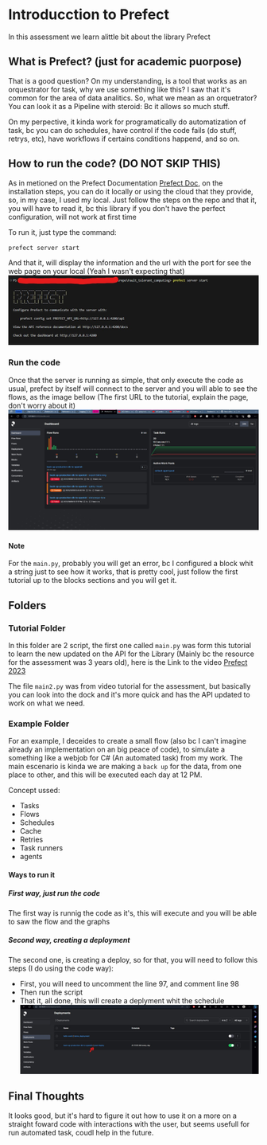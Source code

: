 # Introducction to Prefect
In this assessment we learn alittle bit about the library Prefect

## What is Prefect? (just for academic puorpose)
That is a good question? On my understanding, is a tool that works as an orquestrator for task, why we use something like this? I saw that it's common for the area of data analitics. So, what we mean as an orquetrator? You can look it as a Pipeline with steroid: Bc it allows so much stuff. 

On my perpective, it kinda work for programatically do automatization of task, bc you can do schedules, have control if the code fails (do stuff, retrys, etc), have workflows if certains conditions happend, and so on.

## How to run the code? (DO NOT SKIP THIS)
As in metioned on the Prefect Documentation [Prefect Doc](https://docs.prefect.io/2.13.4/), on the installation steps, you can do it locally or using the cloud that they provide, so, in my case, I used my local. Just follow the steps on the repo and that it, you will have to read it, bc this library if you don't have the perfect configuration, will not work at first time

To run it, just type the command:
```
prefect server start
```
And that it, will display the information and the url with the port for see the web page on your local (Yeah I wasn't expecting that)
![Prefect server running](./images/image_1.jpg)

### Run the code
Once that the server is running as simple, that only execute the code as usual, prefect by itself will connect to the server and you will able to see the flows, as the image bellow (The first URL to the tutorial, explain the page, don't worry about it)
![Prefect Webpage for visualization](./images/image_2.jpg)

#### Note
For the  `main.py`, probably you will get an error, bc I configured a block whit a string just to see how it works, that is pretty cool, just follow the first tutorial up to the blocks sections and you will get it.

## Folders

### Tutorial Folder
In this folder are 2 script, the first one called `main.py` was form this tutorial to learn the new updated on the API for the Library (Mainly bc the resource for the assessment was 3 years old), here is the Link to the video [Prefect 2023](https://www.youtube.com/watch?v=D5DhwVNHWeU&ab_channel=KahanDataSolutions)

The file `main2.py` was from video tutorial for the assessment, but basically you can look into the dock and it's more quick and has the API updated to work on what we need.

### Example Folder
For an example, I deceides to create a small flow (also bc I can't imagine already an implementation on an big peace of code), to simulate a something like a webjob for C# (An automated task) from my work. The main escenario is kinda we are making a `back up` for the data, from one place to other, and this will be executed each day at 12 PM.

Concept ussed: 
- Tasks
- Flows
- Schedules
- Cache
- Retries
- Task runners
- agents

#### Ways to run it
##### First way, just run the code
The first way is runnig the code as it's, this will execute and you will be able to saw the flow and the graphs
##### Second way, creating a deployment
The second one, is creating a deploy, so for that, you will need to follow this steps (I do using the code way):
- First, you will need to uncomment the line 97, and comment line 98
- Then run the script
- That it, all done, this will create a deplyment whit the schedule
![Deployment scheduled](./images/image_5.jpg)

## Final Thoughts
It looks good, but it's hard to figure it out how to use it on a more on a straight foward code with interactions with the user, but seems usefull for run automated task, coudl help in the future.
